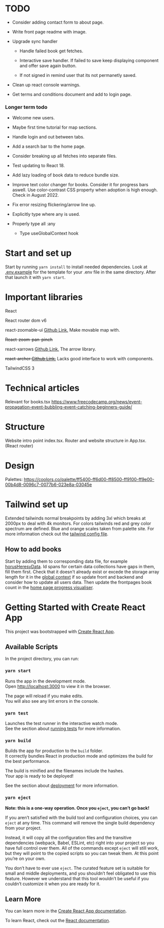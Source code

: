 # TODO

- Consider adding contact form to about page.

- Write front page readme with image.

- Upgrade sync handler

    - Handle failed book get fetches.

    - Interactive save handler. If failed to save keep displaying component and offer save again button.

    - If not signed in remind user that its not permanetly saved.

- Clean up react console warnings.

- Get terms and conditions document and add to login page.

### Longer term todo

- Welcome new users.

- Maybe first time tutorial for map sections.

- Handle login and out between tabs.

- Add a search bar to the home page.

- Consider breaking up all fetches into separate files.

- Test updating to React 18.

- Add lazy loading of book data to reduce bundle size.

- Improve text color changer for books. Consider it for progress bars aswell. Use color-contrast CSS property when adoption is high enough. Check in August 2022.

- Fix error resizing flickering/arrow line up.

- Explicitly type where any is used.

- Properly type all :any
    - Type useGlobalContext hook

# Start and set up

Start by running `yarn install` to install needed dependencies. Look at [.env.example](.env.example) for the template for your .env file in the same directory. After that launch it with `yarn start`.

# Important libraries
React

React router dom v6

react-zoomable-ui [Github Link.](https://github.com/aarondail/react-zoomable-ui) Make movable map with.

~~React-zoom-pan-pinch~~

react-xarrows [Github Link.](https://github.com/Eliav2/react-xarrows) The arrow library.

~~react-archer [Github Link.](https://github.com/pierpo/react-archer)~~ Lacks good interface to work with components.

TailwindCSS 3

# Technical articles
Relevant for books.tsx https://www.freecodecamp.org/news/event-propagation-event-bubbling-event-catching-beginners-guide/

# Structure
Website intro point index.tsx.
Router and website structure in App.tsx. (React router)

# Design
Palettes: https://coolors.co/palette/ff5400-ff6d00-ff8500-ff9100-ff9e00-00b4d8-0096c7-0077b6-023e8a-03045e

# Tailwind set up

Extended tailwinds normal breakpoints by adding 3xl which breaks at 2000px to deal with 4k monitors.
For colors tailwinds red and grey color spectrum are defined. Blue and orange scales taken from palette site.
For more information check out the [tailwind config file](tailwind.config.js).

## How to add books
Start by adding them to corresponding data file, for example [horusHeresyData](src/pages/horusHeresy/horusHeresyData.tsx). Id spans for certain data collections have gaps in them, fill them first. 
Check that it doesn't already exist or excede the storage array length for it in the [global context](src/context.tsx) if so update front and backend and consider how to update all users data.
Then update the frontpages book count in the [home page progress visualiser](src/pages/home/readingProgressVisualiser.tsx).

# Getting Started with Create React App

This project was bootstrapped with [Create React App](https://github.com/facebook/create-react-app).

## Available Scripts

In the project directory, you can run:

### `yarn start`

Runs the app in the development mode.\
Open [http://localhost:3000](http://localhost:3000) to view it in the browser.

The page will reload if you make edits.\
You will also see any lint errors in the console.

### `yarn test`

Launches the test runner in the interactive watch mode.\
See the section about [running tests](https://facebook.github.io/create-react-app/docs/running-tests) for more information.

### `yarn build`

Builds the app for production to the `build` folder.\
It correctly bundles React in production mode and optimizes the build for the best performance.

The build is minified and the filenames include the hashes.\
Your app is ready to be deployed!

See the section about [deployment](https://facebook.github.io/create-react-app/docs/deployment) for more information.

### `yarn eject`

**Note: this is a one-way operation. Once you `eject`, you can’t go back!**

If you aren’t satisfied with the build tool and configuration choices, you can `eject` at any time. This command will remove the single build dependency from your project.

Instead, it will copy all the configuration files and the transitive dependencies (webpack, Babel, ESLint, etc) right into your project so you have full control over them. All of the commands except `eject` will still work, but they will point to the copied scripts so you can tweak them. At this point you’re on your own.

You don’t have to ever use `eject`. The curated feature set is suitable for small and middle deployments, and you shouldn’t feel obligated to use this feature. However we understand that this tool wouldn’t be useful if you couldn’t customize it when you are ready for it.

## Learn More

You can learn more in the [Create React App documentation](https://facebook.github.io/create-react-app/docs/getting-started).

To learn React, check out the [React documentation](https://reactjs.org/).
